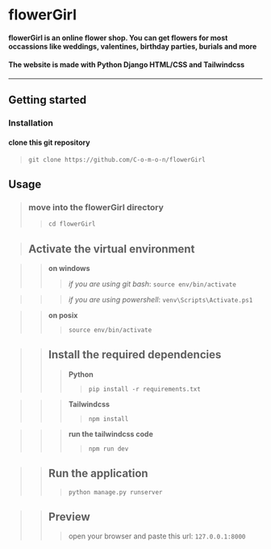 # flowerGirl

#### flowerGirl is an online flower shop. You can get flowers for most occassions like weddings, valentines, birthday parties, burials and more

#### The website is made with Python Django HTML/CSS and Tailwindcss

---
## Getting started

### Installation

#### clone this git repository

> `git clone https://github.com/C-o-m-o-n/flowerGirl`

## Usage
> ### move into the flowerGirl directory
>> `cd flowerGirl`

> ## Activate the virtual environment

>> **on windows**
>>> *if you are using git bash*: `source env/bin/activate`

>>> *if you are using powershell*: `venv\Scripts\Activate.ps1`

>> **on posix**
>>> `source env/bin/activate`

>> ## Install the required dependencies
>>> **Python**
>>>> `pip install -r requirements.txt`

>>> **Tailwindcss**
>>>> `npm install`

>>> **run the tailwindcss code**
>>>> `npm run dev`

>> ## Run the application
>>> `python manage.py runserver`

>> ## Preview
>>> open your browser and paste this url: `127.0.0.1:8000` 
